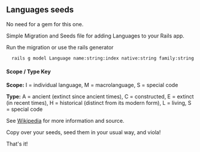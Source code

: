 ## Languages seeds

No need for a gem for this one.

Simple Migration and Seeds file for adding Languages to your Rails app.

Run the migration or use the rails generator

```bash
  rails g model Language name:string:index native:string family:string scope:string type_of:string iso_639_1:string iso_639_2b:string iso_639_3:integer:index
```

#### Scope / Type Key

**Scope:** I = individual language, M = macrolanguage, S = special code

**Type:** A = ancient (extinct since ancient times), C = constructed, E = extinct (in recent times), H = historical (distinct from its modern form), L = living, S = special code

See [Wikipedia](https://en.wikipedia.org/wiki/ISO_639:a) for more information and source.

Copy over your seeds, seed them in your usual way, and viola!

That's it!
